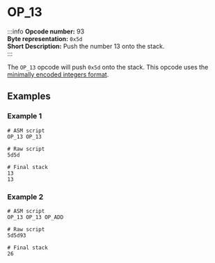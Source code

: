 # OP_13
:::info
**Opcode number:** 93  
**Byte representation:** `0x5d`  
**Short Description:** Push the number 13 onto the stack.  
:::

The `OP_13` opcode will push `0x5d` onto the stack. This opcode uses the [minimally encoded integers format](../overview/numbers.md#minimally-encoded-integers).

## Examples
### Example 1
```shell
# ASM script
OP_13 OP_13

# Raw script
5d5d

# Final stack
13
13
```

### Example 2
```shell
# ASM script
OP_13 OP_13 OP_ADD

# Raw script
5d5d93

# Final stack
26
```
